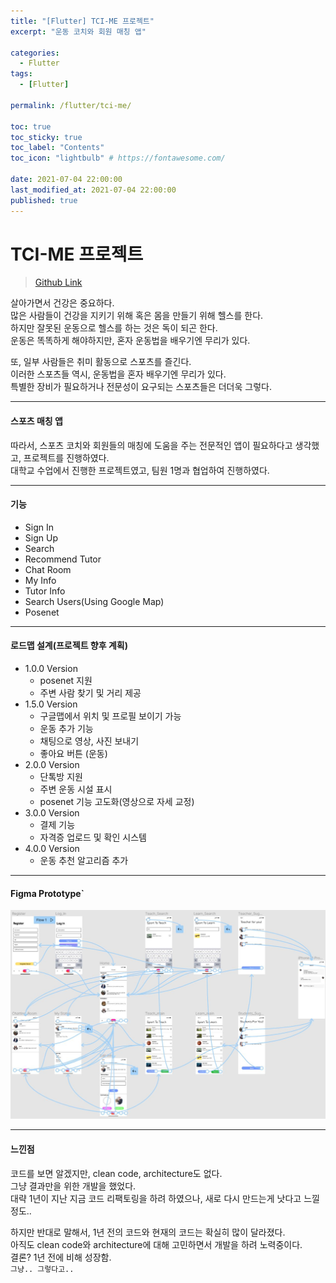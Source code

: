```yaml
---
title: "[Flutter] TCI-ME 프로젝트"
excerpt: "운동 코치와 회원 매칭 앱"

categories:
  - Flutter
tags:
  - [Flutter]

permalink: /flutter/tci-me/

toc: true
toc_sticky: true
toc_label: "Contents"
toc_icon: "lightbulb" # https://fontawesome.com/
 
date: 2021-07-04 22:00:00
last_modified_at: 2021-07-04 22:00:00
published: true
---
```


# TCI-ME 프로젝트

> [Github Link](https://github.com/kdjun97/tci-me-project)  

살아가면서 건강은 중요하다.  
많은 사람들이 건강을 지키기 위해 혹은 몸을 만들기 위해 헬스를 한다.  
하지만 잘못된 운동으로 헬스를 하는 것은 독이 되곤 한다.  
운동은 똑똑하게 해야하지만, 혼자 운동법을 배우기엔 무리가 있다.  

또, 일부 사람들은 취미 활동으로 스포츠를 즐긴다.  
이러한 스포츠들 역시, 운동법을 혼자 배우기엔 무리가 있다.  
특별한 장비가 필요하거나 전문성이 요구되는 스포츠들은 더더욱 그렇다.  

---

#### 스포츠 매칭 앱

따라서, 스포츠 코치와 회원들의 매칭에 도움을 주는 전문적인 앱이 필요하다고 생각했고, 프로젝트를 진행하였다.  
대학교 수업에서 진행한 프로젝트였고, 팀원 1명과 협업하여 진행하였다.  

---

#### 기능

- Sign In  
- Sign Up
- Search
- Recommend Tutor
- Chat Room
- My Info
- Tutor Info
- Search Users(Using Google Map)
- Posenet

--- 

#### 로드맵 설계(프로젝트 향후 계획)  

- 1.0.0 Version  
  - posenet 지원  
  - 주변 사람 찾기 및 거리 제공  
- 1.5.0 Version
  - 구글맵에서 위치 및 프로필 보이기 가능
  - 운동 추가 기능
  - 채팅으로 영상, 사진 보내기
  - 좋아요 버튼 (운동)
- 2.0.0 Version
  - 단톡방 지원
  - 주변 운동 시설 표시
  - posenet 기능 고도화(영상으로 자세 교정)
- 3.0.0 Version
  - 결제 기능
  - 자격증 업로드 및 확인 시스템
- 4.0.0 Version
  - 운동 추천 알고리즘 추가

---  

#### Figma Prototype`  

![Figma](/assets/images/post_img/tci-me/prototype.JPG)  

---

#### 느낀점

코드를 보면 알겠지만, clean code, architecture도 없다.  
그냥 결과만을 위한 개발을 했었다.  
대략 1년이 지난 지금 코드 리팩토링을 하려 하였으나, 새로 다시 만드는게 낫다고 느낄 정도..  

하지만 반대로 말해서, 1년 전의 코드와 현재의 코드는 확실히 많이 달라졌다.  
아직도 clean code와 architecture에 대해 고민하면서 개발을 하려 노력중이다.  
결론? 1년 전에 비해 성장함.  
`그냥.. 그렇다고..`